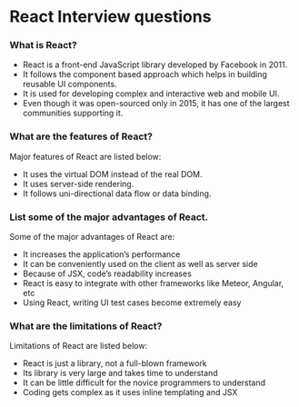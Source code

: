# React Interview questions
### What is React?
* React is a front-end JavaScript library developed by Facebook in 2011.
* It follows the component based approach which helps in building reusable UI components.
* It is used for developing complex and interactive web and mobile UI.
* Even though it was open-sourced only in 2015, it has one of the largest communities supporting it.

### What are the features of React? 
Major features of React are listed below:

* It uses the virtual DOM instead of the real DOM.
* It uses server-side rendering.
* It follows uni-directional data flow or data binding.

### List some of the major advantages of React.
Some of the major advantages of React are:
* It increases the application’s performance
* It can be conveniently used on the client as well as server side
* Because of JSX, code’s readability increases
* React is easy to integrate with other frameworks like Meteor, Angular, etc
* Using React, writing UI test cases become extremely easy

### What are the limitations of React?
Limitations of React are listed below:

* React is just a library, not a full-blown framework
* Its library is very large and takes time to understand
* It can be little difficult for the novice programmers to understand
* Coding gets complex as it uses inline templating and JSX

